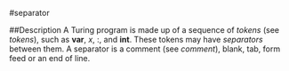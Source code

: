 
#separator

##Description
A Turing program is made up of a sequence of _tokens_ (see _tokens_), such as **var**, _x_, :, and **int**. These tokens may have _separators_ between them. A separator is a comment (see _comment_), blank, tab, form feed or an end of line.


